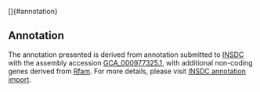 []{#annotation}

Annotation
----------

The annotation presented is derived from annotation submitted to
[INSDC](http://www.insdc.org) with the assembly accession
[GCA\_000977325.1](http://www.ebi.ac.uk/ena/data/view/GCA_000977325.1),
with additional non-coding genes derived from
[Rfam](http://rfam.xfam.org/). For more details, please visit [INSDC
annotation
import](http://ensemblgenomes.org/info/data/insdc_annotation).

